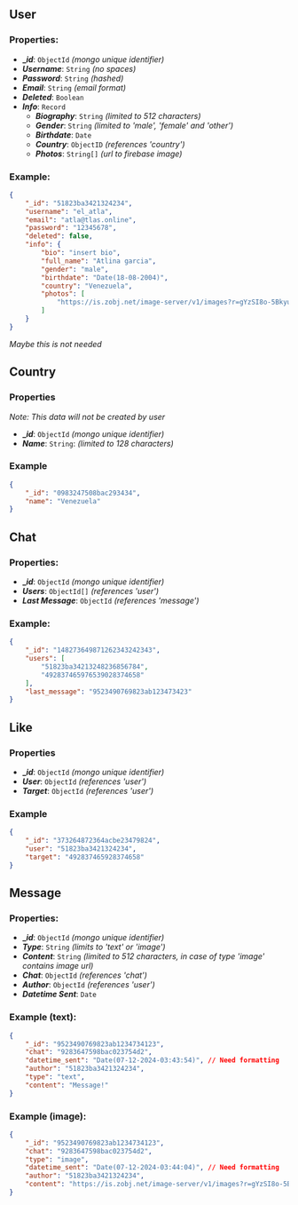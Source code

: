 ## User

### Properties:

- **__id_**: `ObjectId`  _(mongo unique identifier)_
- **_Username_**: `String` _(no spaces)_
- **_Password_**: `String` _(hashed)_
- **_Email_**: `String` _(email format)_
- **_Deleted_**: `Boolean`
- **_Info_**: `Record`
  - **_Biography_**: `String` _(limited to 512 characters)_
  - **_Gender_**: `String` _(limited to 'male', 'female' and 'other')_
  - **_Birthdate_**: `Date`
  - **_Country_**: `ObjectID` _(references 'country')_ 
  - **_Photos_**: `String[]` _(url to firebase image)_

### Example:
```json
{
    "_id": "51823ba3421324234",
    "username": "el_atla",
    "email": "atla@tlas.online",
    "password": "12345678",
    "deleted": false,
    "info": {
        "bio": "insert bio",
        "full_name": "Atlina garcia",
        "gender": "male",
        "birthdate": "Date(18-08-2004)",
        "country": "Venezuela",
        "photos": [
            "https://is.zobj.net/image-server/v1/images?r=gYzSI8o-5BkyuE3rfiUbjlO7pVEZ7mXOSR8_nAL7nqyBa8TDqTG78W-JAeNfF1zbGX8uDf-d6oxuy9AUd1atyEOp7wGz5CAx2eHa7lYmukuwxUnHoYxazo3MAayebFTB12tPi85-9L3iOwZ5qX2qYn9hPJaWodjPNT2CjvBSCXt8mETRR9kLLZL7O3GZbOjjkKtoIcnw37rWAaicgyAMkdaex4kgrjSctoeXlA"
        ]
    }
}
```
_Maybe this is not needed_
## Country

### Properties
  _Note: This data will not be created by user_
  - **__id_**: `ObjectId` _(mongo unique identifier)_
  - **_Name_**: `String`: _(limited to 128 characters)_

### Example
```json
{
    "_id": "0983247508bac293434",
    "name": "Venezuela"
}
```

## Chat

### Properties:
  - **__id_**: `ObjectId`  _(mongo unique identifier)_
  - **_Users_**: `ObjectId[]` _(references 'user')_
  - **_Last Message_**: `ObjectId` _(references 'message')_

### Example:
```json
{
    "_id": "148273649871262343242343",
    "users": [
        "51823ba34213248236856784", 
        "492837465976539028374658"
    ],
    "last_message": "9523490769823ab123473423"
}
```

## Like

### Properties

  - **__id_**: `ObjectId`  _(mongo unique identifier)_
  - **_User_**: `ObjectId` _(references 'user')_ 
  - **_Target_**: `ObjectId` _(references 'user')_ 

### Example

```json
{
    "_id": "373264872364acbe23479824",
    "user": "51823ba3421324234",
    "target": "492837465928374658"
}
```

## Message

### Properties:

- **__id_**: `ObjectId` _(mongo unique identifier)_
- **_Type_**: `String` _(limits to 'text' or 'image')_
- **_Content_**: `String` _(limited to 512 characters, in case of type 'image' contains image url)_
- **_Chat_**: `ObjectId` _(references 'chat')_
- **_Author_**: `ObjectId` _(references 'user')_
- **_Datetime Sent_**: `Date`

### Example (text):
```json
{
    "_id": "9523490769823ab1234734123",
    "chat": "9283647598bac023754d2",
    "datetime_sent": "Date(07-12-2024-03:43:54)", // Need formatting
    "author": "51823ba3421324234",
    "type": "text",
    "content": "Message!"
}
```

### Example (image):
```json
{
    "_id": "9523490769823ab1234734123",
    "chat": "9283647598bac023754d2",
    "type": "image",
    "datetime_sent": "Date(07-12-2024-03:44:04)", // Need formatting
    "author": "51823ba3421324234",
    "content": "https://is.zobj.net/image-server/v1/images?r=gYzSI8o-5BkyuE3rfiUbjlO7pVEZ7mXOSR8_nAL7nqyBa8TDqTG78W-JAeNfF1zbGX8uDf-d6oxuy9AUd1atyEOp7wGz5CAx2eHa7lYmukuwxUnHoYxazo3MAayebFTB12tPi85-9L3iOwZ5qX2qYn9hPJaWodjPNT2CjvBSCXt8mETRR9kLLZL7O3GZbOjjkKtoIcnw37rWAaicgyAMkdaex4kgrjSctoeXlA"
}
```